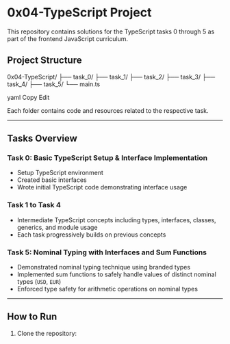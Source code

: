 # 0x04-TypeScript Project

This repository contains solutions for the TypeScript tasks 0 through 5 as part of the frontend JavaScript curriculum.

## Project Structure

0x04-TypeScript/
├── task_0/
├── task_1/
├── task_2/
├── task_3/
├── task_4/
├── task_5/
└── main.ts

yaml
Copy
Edit

Each folder contains code and resources related to the respective task.

---

## Tasks Overview

### Task 0: Basic TypeScript Setup & Interface Implementation
- Setup TypeScript environment
- Created basic interfaces
- Wrote initial TypeScript code demonstrating interface usage

### Task 1 to Task 4
- Intermediate TypeScript concepts including types, interfaces, classes, generics, and module usage
- Each task progressively builds on previous concepts

### Task 5: Nominal Typing with Interfaces and Sum Functions
- Demonstrated nominal typing technique using branded types
- Implemented sum functions to safely handle values of distinct nominal types (`USD`, `EUR`)
- Enforced type safety for arithmetic operations on nominal types

---

## How to Run

1. Clone the repository:

```bash

